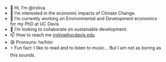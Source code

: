 - 👋 Hi, I’m @iroliva
- 👀 I’m interested in the economic impacts of Climate Change.
- 🌱 I’m currently working on Environmental and Development economics for my PhD at UC Davis
- 💞️ I’m looking to collaborate on sustainable development.
- 📫 How to reach me iroliva@ucdavis.edu
- 😄 Pronouns: he/him
- ⚡ Fun fact: I like to read and to listen to music... But I am not as boring as this sounds.

<!---
iroliva/iroliva is a ✨ special ✨ repository because its `README.md` (this file) appears on your GitHub profile.
You can click the Preview link to take a look at your changes.
--->
